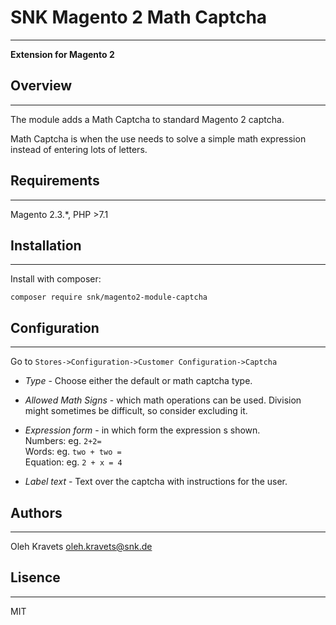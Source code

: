 # SNK Magento 2 Math Captcha

----

**Extension for Magento 2**

## Overview

----

The module adds a Math Captcha to standard Magento 2 captcha. 

Math Captcha is when the use needs to solve a simple math expression instead of entering lots of letters. 

## Requirements

----

Magento 2.3.*, PHP >7.1

## Installation

----

Install with composer:

 ```
 composer require snk/magento2-module-captcha
```

## Configuration

----

Go to `Stores->Configuration->Customer Configuration->Captcha`

* _Type_ - Choose either the default or math captcha type.
* _Allowed Math Signs_ - which math operations can be used. Division might sometimes be difficult, so consider excluding it.
* _Expression form_ - in which form the expression s shown.   
  Numbers: eg. `2+2=`  
  Words: eg. `two + two =`  
  Equation: eg. `2 + x = 4`
  
* _Label text_ - Text over the captcha with instructions for the user.

## Authors

----

Oleh Kravets <a href="mailto:oleh.kravets@snk.de">oleh.kravets@snk.de</a>

## Lisence

----

MIT